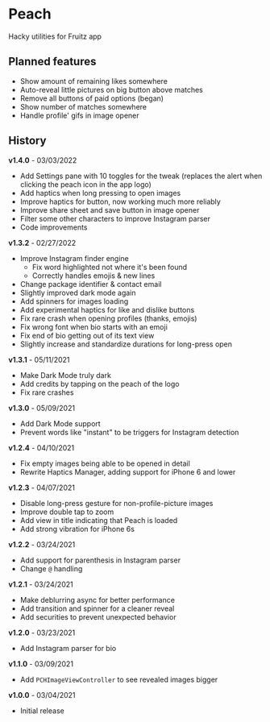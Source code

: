 # Peach

Hacky utilities for Fruitz app

## Planned features

- Show amount of remaining likes somewhere
- Auto-reveal little pictures on big button above matches
- Remove all buttons of paid options (began)
- Show number of matches somewhere
- Handle profile' gifs in image opener
<!-- Find a way to show tweak version dynamically + relaunch app instead of close -->
<!-- Hook launch storyboard, fix FIXMEs -->

## History

**v1.4.0** - 03/03/2022

- Add Settings pane with 10 toggles for the tweak (replaces the alert when clicking the peach icon in the app logo)
- Add haptics when long pressing to open images
- Improve haptics for button, now working much more reliably
- Improve share sheet and save button in image opener
- Filter some other characters to improve Instagram parser
- Code improvements

**v1.3.2** - 02/27/2022

- Improve Instagram finder engine
  - Fix word highlighted not where it's been found
  - Correctly handles emojis & new lines
- Change package identifier & contact email
- Slightly improved dark mode again
- Add spinners for images loading
- Add experimental haptics for like and dislike buttons
- Fix rare crash when opening profiles (thanks, emojis)
- Fix wrong font when bio starts with an emoji
- Fix end of bio getting out of its text view
- Slightly increase and standardize durations for long-press open

**v1.3.1** - 05/11/2021

- Make Dark Mode truly dark
- Add credits by tapping on the peach of the logo
- Fix rare crashes

**v1.3.0** - 05/09/2021

- Add Dark Mode support
- Prevent words like "instant" to be triggers for Instagram detection

**v1.2.4** - 04/10/2021

- Fix empty images being able to be opened in detail
- Rewrite Haptics Manager, adding support for iPhone 6 and lower

**v1.2.3** - 04/07/2021

- Disable long-press gesture for non-profile-picture images
- Improve double tap to zoom
- Add view in title indicating that Peach is loaded
- Add strong vibration for iPhone 6s

**v1.2.2** - 03/24/2021

- Add support for parenthesis in Instagram parser
- Change `@` handling

**v1.2.1** - 03/24/2021

- Make deblurring async for better performance
- Add transition and spinner for a cleaner reveal
- Add securities to prevent unexpected behavior

**v1.2.0** - 03/23/2021

- Add Instagram parser for bio

**v1.1.0** - 03/09/2021

- Add `PCHImageViewController` to see revealed images bigger

**v1.0.0** - 03/04/2021

- Initial release
